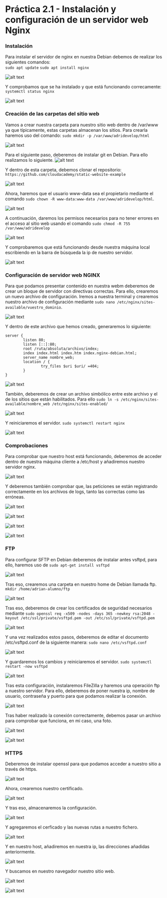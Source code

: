 # Práctica 2.1 - Instalación y configuración de un servidor web Nginx

### Instalación

Para instalar el servidor de nginx en nuestra Debian debemos de realizar los siguientes comandos: <br>
`sudo apt update`
`sudo apt install nginx`

![alt text](<./images/Captura de pantalla 2024-10-08 a las 23.39.11.png>)

Y comprobamos que se ha instalado y que está funcionando correcamente: <br>
`systemctl status nginx`

![alt text](./images/image.png)

### Creación de las carpetas del sitio web

Vamos a crear nuestra carpeta para nuestro sitio web dentro de /var/www ya que típicamente, estas carpetas almacenan los sitios.
Para crearla haremos uso del comando: `sudo mkdir -p /var/www/adridevelop/html`

![alt text](./images/image2.png)

Para el siguiente paso, deberemos de instalar git en Debian. Para ello realizamos lo siguiente.
![alt text](./images/image3.png)

Y dentro de esta carpeta, debemos clonar el repositorio: `https://github.com/cloudacademy/static-website-example`

![alt text](./images/image4.png)

Ahora, haremos que el usuario www-data sea el propietario mediante el comando `sudo chown -R www-data:www-data /var/www/adridevelop/html`.

![alt text](./images/image5.png)

A continuación, daremos los permisos necesarios para no tener errores en el acceso al sitio web usando el comando `sudo chmod -R 755 /var/www/adridevelop`

![alt text](./images/image-1.png)

Y comprobaremos que está funcionando desde nuestra máquina local escribiendo en la barra de búsqueda la ip de nuestro servidor.

![alt text](./images/image6.png)

### Configuración de servidor web NGINX

Para que podamos presentar contenido en nuestra webm deberemos de crear un bloque de servidor con directivas correctas. Para ello, crearemos un nuevo archivo de configuración. Iremos a nuestra terminal y crearemos nuestro archivo de configuración mediante `sudo nano /etc/nginx/sites-available/vuestro_dominio`.

![alt text](./images/image7.png)

Y dentro de este archivo que hemos creado, generaremos lo siguiente:

```
server {
        listen 80;
        listen [::]:80;
        root /ruta/absoluta/archivo/index;
        index index.html index.htm index.nginx-debian.html;
        server_name nombre_web;
        location / {
                try_files $uri $uri/ =404;
        }
}
```

![alt text](./images/image8.png)

También, deberemos de crear un archivo simbólico entre este archivo y el de los sitios que están habilitados. Para ello `sudo ln -s /etc/nginx/sites-available/nombre_web /etc/nginx/sites-enabled/`

![alt text](./images/image9.png)

Y reiniciaremos el servidor. `sudo systemctl restart nginx`

![alt text](./images/image10.png)

### Comprobaciones

Para comprobar que nuestro host está funcionando, deberemos de acceder dentro de nuestra máquina cliente a /etc/host y añadiremos nuestro servidor nginx.

![alt text](./images/image11.png)

Y deberemos también comprobar que, las peticiones se están registrando correctamente en los archivos de logs, tanto las correctas como las erróneas.

![alt text](./images/image12.png)

![alt text](./images/image13.png)

![alt text](./images/image14.png)

![alt text](./images/image15.png)

### FTP

Para configurar SFTP en Debian deberemos de instalar antes vsftpd, para ello, haremos uso de `sudo apt-get install vsftpd`

![alt text](./images/image16.png)

Tras eso, crearemos una carpeta en nuestro home de Debian llamada ftp. `mkdir /home/adrian-alumno/ftp`

![alt text](./images/image17.png)

Tras eso, deberemos de crear los certificados de seguridad necesarios mediante `sudo openssl req -x509 -nodes -days 365 -newkey rsa:2048 -keyout /etc/ssl/private/vsftpd.pem -out /etc/ssl/private/vsftpd.pem`

![alt text](./images/image18.png)

Y una vez realizados estos pasos, deberemos de editar el documento /etc/vsftpd.conf de la siguiente manera: `sudo nano /etc/vsftpd.conf`

![alt text](./images/image19.png)

Y guardaremos los cambios y reiniciaremos el servidor. `sudo systemctl restart -now vsftpd`

![alt text](./images/image20.png)

Tras esta configuración, instalaremos FileZilla y haremos una operación ftp a nuestro servidor. Para ello, deberemos de poner nuestra ip, nombre de usuario, contraseña y puerto para que podamos realizar la conexión. 

![alt text](./images/image21.png)

Tras haber realizado la conexión correctamente, debemos pasar un archivo para comprobar que funciona, en mi caso, una foto.

![alt text](./images/image22.png)

![alt text](./images/image23.png)

### HTTPS 

Deberemos de instalar openssl para que podamos acceder a nuestro sitio a través de https.

![alt text](./images/image24.png)

Ahora, crearemos nuestro certificado.

![alt text](./images/image25.png)

Y tras eso, almacenaremos la configuración.

![alt text](./images/image26.png)

Y agregaremos el cerficado y las nuevas rutas a nuestro fichero.

![alt text](./images/image27.png)

Y en nuestro host, añadiremos en nuestra ip, las direcciones añadidas anteriormente.

![alt text](./images/image28.png)

Y buscamos en nuestro navegador nuestro sitio web.

![alt text](./images/image29.png)

![alt text](./images/image30.png)
